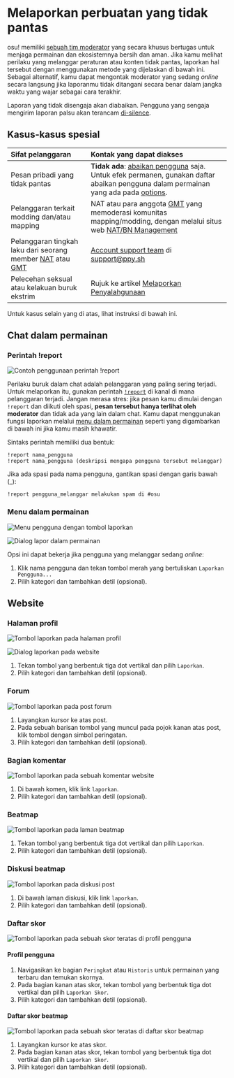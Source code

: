 # Melaporkan perbuatan yang tidak pantas

osu! memiliki [sebuah tim moderator](/wiki/People/The_Team/Global_Moderation_Team) yang secara khusus bertugas untuk menjaga permainan dan ekosistemnya bersih dan aman. Jika kamu melihat perilaku yang melanggar peraturan atau konten tidak pantas, laporkan hal tersebut dengan menggunakan metode yang dijelaskan di bawah ini. Sebagai alternatif, kamu dapat mengontak moderator yang sedang *online* secara langsung jika laporanmu tidak ditangani secara benar dalam jangka waktu yang wajar sebagai cara terakhir.

Laporan yang tidak disengaja akan diabaikan. Pengguna yang sengaja mengirim laporan palsu akan terancam [di-silence](/wiki/Silence).

## Kasus-kasus spesial

| Sifat pelanggaran | Kontak yang dapat diakses |
| :-- | :-- |
| Pesan pribadi yang tidak pantas | **Tidak ada**: [abaikan pengguna](/wiki/Client/Interface/Chat_console#commands-list) saja. Untuk efek permanen, gunakan daftar abaikan pengguna dalam permainan yang ada pada [options](/wiki/Client/Options). |
| Pelanggaran terkait modding dan/atau mapping | NAT atau para anggota [GMT](/wiki/People/The_Team/Global_Moderation_Team) yang memoderasi komunitas mapping/modding, dengan melalui situs web [NAT/BN Management](https://bn.mappersguild.com/reports) |
| Pelanggaran tingkah laku dari seorang member [NAT](/wiki/People/The_Team/Nomination_Assessment_Team) atau [GMT](/wiki/People/The_Team/Global_Moderation_Team) | [Account support team](/wiki/People/The_Team/Account_support_team) di [support@ppy.sh](mailto:support@ppy.sh) |
| Pelecehan seksual atau kelakuan buruk ekstrim | Rujuk ke artikel [Melaporkan Penyalahgunaan](/wiki/Reporting_bad_behaviour/Abuse) |

Untuk kasus selain yang di atas, lihat instruksi di bawah ini.

## Chat dalam permainan

### Perintah !report

![](img/report-command.jpg "Contoh penggunaan perintah !report")

Perilaku buruk dalam chat adalah pelanggaran yang paling sering terjadi. Untuk melaporkan itu, gunakan perintah [`!report`](https://osu.ppy.sh/community/forums/topics/34843) di kanal di mana pelanggaran terjadi. Jangan merasa stres: jika pesan kamu dimulai dengan `!report` dan diikuti oleh spasi, **pesan tersebut hanya terlihat oleh moderator** dan tidak ada yang lain dalam chat. Kamu dapat menggunakan fungsi laporkan melalui [menu dalam permainan](#Menu-dalam-permainan) seperti yang digambarkan di bawah ini jika kamu masih khawatir.

Sintaks perintah memiliki dua bentuk:

```
!report nama_pengguna
!report nama_pengguna (deskripsi mengapa pengguna tersebut melanggar)
```

Jika ada spasi pada nama pengguna, gantikan spasi dengan garis bawah (_):

```
!report pengguna_melanggar melakukan spam di #osu
```

### Menu dalam permainan

![](img/report-user-1-ID.png "Menu pengguna dengan tombol laporkan")

![](img/report-user-2-ID.png "Dialog lapor dalam permainan")

Opsi ini dapat bekerja jika pengguna yang melanggar sedang *online*:

1. Klik nama pengguna dan tekan tombol merah yang bertuliskan `Laporkan Pengguna...`
2. Pilih kategori dan tambahkan detil (opsional).

## Website

### Halaman profil

![](img/report-user-profile-ID.png "Tombol laporkan pada halaman profil")

![](img/report-user-web-ID.png "Dialog laporkan pada website")

1. Tekan tombol yang berbentuk tiga dot vertikal dan pilih `Laporkan`.
2. Pilih kategori dan tambahkan detil (opsional).

### Forum

![](img/report-user-forum-ID.png "Tombol laporkan pada post forum")

1. Layangkan kursor ke atas post.
2. Pada sebuah barisan tombol yang muncul pada pojok kanan atas post, klik tombol dengan simbol peringatan.
3. Pilih kategori dan tambahkan detil (opsional).

### Bagian komentar

![](img/report-user-comment-ID.png "Tombol laporkan pada sebuah komentar website")

1. Di bawah komen, klik link `laporkan`.
2. Pilih kategori dan tambahkan detil (opsional).

### Beatmap

![](img/report-beatmap-ID.png "Tombol laporkan pada laman beatmap")

1. Tekan tombol yang berbentuk tiga dot vertikal dan pilih `Laporkan`.
2. Pilih kategori dan tambahkan detil (opsional).

### Diskusi beatmap

![](img/report-user-discussion-ID.png "Tombol laporkan pada diskusi post")

1. Di bawah laman diskusi, klik link `laporkan`.
2. Pilih kategori dan tambahkan detil (opsional).

### Daftar skor

![](img/report-score-user-ID.png "Tombol laporkan pada sebuah skor teratas di profil pengguna")

#### Profil pengguna

1. Navigasikan ke bagian `Peringkat` atau `Historis` untuk permainan yang terbaru dan temukan skornya.
2. Pada bagian kanan atas skor, tekan tombol yang berbentuk tiga dot vertikal dan pilih  `Laporkan Skor`.
3. Pilih kategori dan tambahkan detil (opsional).

#### Daftar skor beatmap

![](img/report-score-beatmap-ID.png "Tombol laporkan pada sebuah skor teratas di daftar skor beatmap")

1. Layangkan kursor ke atas skor.
2. Pada bagian kanan atas skor, tekan tombol yang berbentuk tiga dot vertikal dan pilih  `Laporkan Skor`.
3. Pilih kategori dan tambahkan detil (opsional).

